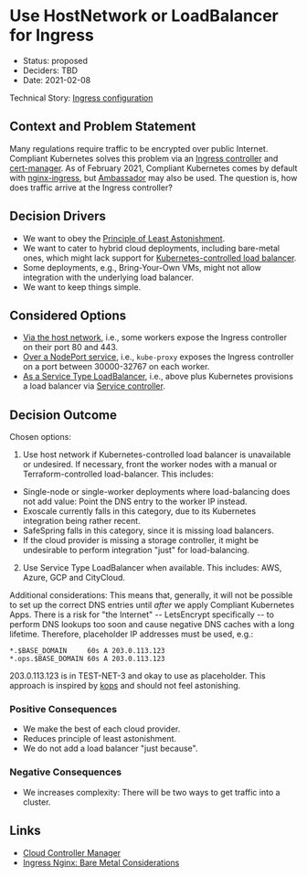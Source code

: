 # Use HostNetwork or LoadBalancer for Ingress

* Status: proposed
* Deciders: TBD
* Date: 2021-02-08

Technical Story: [Ingress configuration](https://github.com/elastisys/compliantkubernetes-kubespray/issues/25)

## Context and Problem Statement

Many regulations require traffic to be encrypted over public Internet. Compliant Kubernetes solves this problem via an [Ingress controller](https://kubernetes.io/docs/concepts/services-networking/ingress-controllers/) and [cert-manager](https://github.com/jetstack/cert-manager). As of February 2021, Compliant Kubernetes comes by default with [nginx-ingress](https://kubernetes.github.io/ingress-nginx/), but [Ambassador](https://www.getambassador.io/docs/latest/topics/running/ingress-controller/) may also be used. The question is, how does traffic arrive at the Ingress controller?

## Decision Drivers

* We want to obey the [Principle of Least Astonishment](https://en.wikipedia.org/wiki/Principle_of_least_astonishment).
* We want to cater to hybrid cloud deployments, including bare-metal ones, which might lack support for [Kubernetes-controlled load balancer](https://kubernetes.io/docs/concepts/services-networking/service/#loadbalancer).
* Some deployments, e.g., Bring-Your-Own VMs, might not allow integration with the underlying load balancer.
* We want to keep things simple.

## Considered Options

* [Via the host network](https://kubernetes.github.io/ingress-nginx/deploy/baremetal/#via-the-host-network), i.e., some workers expose the Ingress controller on their port 80 and 443.
* [Over a NodePort service](https://kubernetes.github.io/ingress-nginx/deploy/baremetal/#over-a-nodeport-service), i.e., `kube-proxy` exposes the Ingress controller on a port between 30000-32767 on each worker.
* [As a Service Type LoadBalancer](https://kubernetes.io/docs/concepts/services-networking/service/#loadbalancer), i.e., above plus Kubernetes provisions a load balancer via [Service controller](https://kubernetes.io/docs/concepts/architecture/cloud-controller/#service-controller).

## Decision Outcome

Chosen options:

1. Use host network if Kubernetes-controlled load balancer is unavailable or undesired. If necessary, front the worker nodes with a manual or Terraform-controlled load-balancer. This includes:

  * Single-node or single-worker deployments where load-balancing does not add value: Point the DNS entry to the worker IP instead.
  * Exoscale currently falls in this category, due to its Kubernetes integration being rather recent.
  * SafeSpring falls in this category, since it is missing load balancers.
  * If the cloud provider is missing a storage controller, it might be undesirable to perform integration "just" for load-balancing.

2. Use Service Type LoadBalancer when available. This includes: AWS, Azure, GCP and CityCloud.

Additional considerations: This means that, generally, it will not be possible to set up the correct DNS entries until *after* we apply Compliant Kubernetes Apps. There is a risk for "the Internet" -- LetsEncrypt specifically -- to perform DNS lookups too soon and cause negative DNS caches with a long lifetime. Therefore, placeholder IP addresses must be used, e.g.:

```
*.$BASE_DOMAIN     60s A 203.0.113.123
*.ops.$BASE_DOMAIN 60s A 203.0.113.123
```

203.0.113.123 is in TEST-NET-3 and okay to use as placeholder. This approach is inspired by [kops](https://github.com/kubernetes/kops/blob/d5d08a43034dd4c7242cf1faa020cf9a8c3965e2/upup/pkg/fi/cloudup/dns.go#L41) and should not feel astonishing.

### Positive Consequences

* We make the best of each cloud provider.
* Reduces principle of least astonishment.
* We do not add a load balancer "just because".

### Negative Consequences

* We increases complexity: There will be two ways to get traffic into a cluster.

## Links

* [Cloud Controller Manager](https://kubernetes.io/docs/concepts/architecture/cloud-controller/)
* [Ingress Nginx: Bare Metal Considerations](https://kubernetes.github.io/ingress-nginx/deploy/baremetal/)
